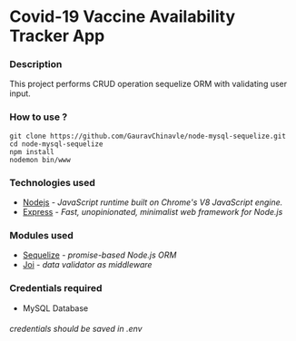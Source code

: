 # Covid-19 Vaccine Availability Tracker App

### Description
This project performs CRUD operation sequelize ORM with validating user input.

### How to use ?
  ```
  git clone https://github.com/GauravChinavle/node-mysql-sequelize.git
  cd node-mysql-sequelize
  npm install
  nodemon bin/www
  ```

### Technologies used
- [Nodejs](https://nodejs.org/en/) - _JavaScript runtime built on Chrome's V8 JavaScript engine._
- [Express](https://expressjs.com/) - _Fast, unopinionated, minimalist web framework for Node.js_

### Modules used
- [Sequelize](https://sequelize.org/) -  _promise-based Node.js ORM_
- [Joi](https://www.npmjs.com/package/joi) - _data validator as middleware_

### Credentials required
- MySQL Database
###### _credentials should be saved in .env_